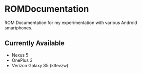 # ROMDocumentation

ROM Documentation for my experimentation with various Android smartphones.

## Currently Available
- Nexus 5
- OnePlus 3
- Verizon Galaxy S5 (kltevzw)
